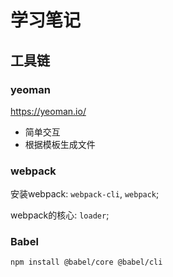 # 学习笔记

## 工具链

### yeoman

<https://yeoman.io/>

- 简单交互
- 根据模板生成文件

### webpack

安装webpack: `webpack-cli`, `webpack`;

webpack的核心: `loader`;

### Babel

```sh
npm install @babel/core @babel/cli
```
